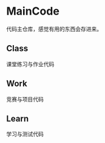 # MainCode

代码主仓库，感觉有用的东西会存进来。



## Class

课堂练习与作业代码



## Work

竞赛与项目代码



## Learn

学习与测试代码





